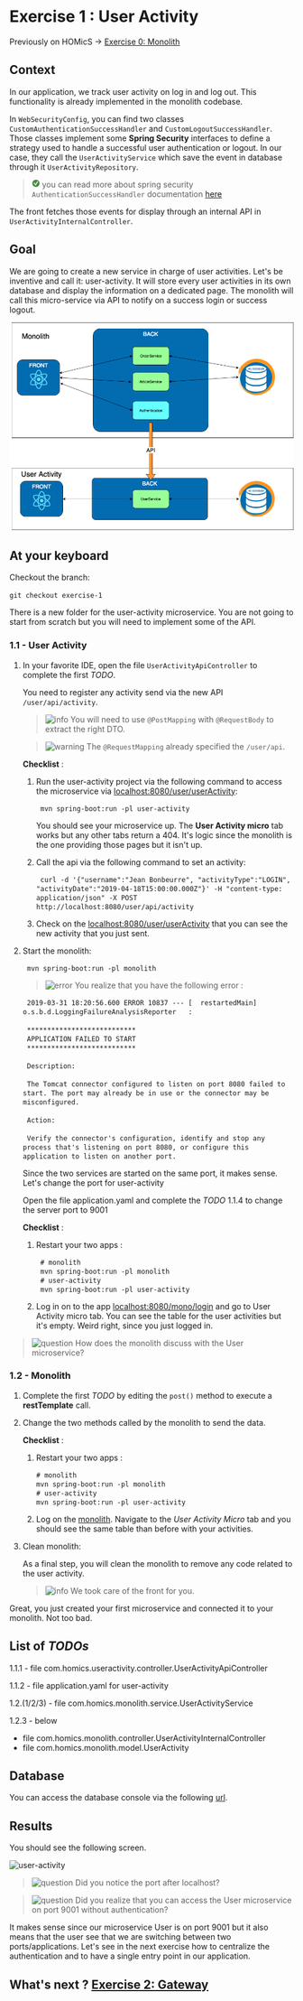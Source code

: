 # Exercise 1 : User Activity

Previously on HOMicS -> [Exercise 0: Monolith](../user-guide/monolith.md)

## Context

In our application, we track user activity on log in and log out. This functionality is already implemented in the 
monolith codebase. 

In `WebSecurityConfig`, you can find two classes `CustomAuthenticationSuccessHandler` and 
`CustomLogoutSuccessHandler`. Those classes implement some **Spring Security** interfaces to define a strategy used to 
handle a successful user authentication or logout. In our case, they call the `UserActivityService` which save the event
in database through it `UserActivityRepository`.

> ![tip](../img/success.png) you can read more about spring security `AuthenticationSuccessHandler` documentation
[here](https://docs.spring.io/spring-security/site/docs/4.2.11.RELEASE/apidocs/org/springframework/security/web/authentication/AuthenticationSuccessHandler.html) 

The front fetches those events for display through an internal API in `UserActivityInternalController`.

## Goal

We are going to create a new service in charge of user activities. Let's be inventive and call it: user-activity.
It will store every user activities in its own database and display the information on a dedicated page. The monolith
will call this micro-service via API to notify on a success login or success logout.

![user-activity](../img/user-activity.png)

## At your keyboard

Checkout the branch: 
        
```git checkout exercise-1```
    
There is a new folder for the user-activity microservice. You are not going to start from scratch but you will need
to implement some of the API.

### 1.1 - User Activity

1. In your favorite IDE, open the file `UserActivityApiController` to complete the first _TODO_.
    
    You need to register any activity send via the new API `/user/api/activity`.
    
    > ![info](../img/info.png) You will need to use `@PostMapping` with `@RequestBody` to extract the right DTO.
    
    > ![warning](../img/warning.png) The `@RequestMapping` already specified the `/user/api`.

    **Checklist** :
    
    1. Run the user-activity project via the following command to access the microservice via [localhost:8080/user/userActivity](http://localhost:8080/user/userActivity):

            mvn spring-boot:run -pl user-activity

        You should see your microservice up. The **User Activity micro** tab works but any other tabs return a 404. It's logic
        since the monolith is the one providing those pages but it isn't up.
        
    2. Call the api via the following command to set an activity:

            curl -d '{"username":"Jean Bonbeurre", "activityType":"LOGIN", "activityDate":"2019-04-18T15:00:00.000Z"}' -H "content-type: application/json" -X POST http://localhost:8080/user/api/activity
        
    3. Check on the [localhost:8080/user/userActivity](http://localhost:8080/user/userActivity) that you can see the new activity that you just sent.
        
2. Start the monolith:

        mvn spring-boot:run -pl monolith
    
    > ![error](../img/error.png) You realize that you have the following error :
    
        2019-03-31 18:20:56.600 ERROR 10837 --- [  restartedMain] o.s.b.d.LoggingFailureAnalysisReporter   : 
        
        ***************************
        APPLICATION FAILED TO START
        ***************************
        
        Description:
        
        The Tomcat connector configured to listen on port 8080 failed to start. The port may already be in use or the connector may be misconfigured.
        
        Action:
        
        Verify the connector's configuration, identify and stop any process that's listening on port 8080, or configure this application to listen on another port.
    
    Since the two services are started on the same port, it makes sense. Let's change the port for user-activity
    
    Open the file application.yaml and complete the _TODO_ 1.1.4 to change the server port to 9001
    
    **Checklist** :
    
    1. Restart your two apps :
        
            # monolith
            mvn spring-boot:run -pl monolith
            # user-activity
            mvn spring-boot:run -pl user-activity
    
    2. Log in on to the app [localhost:8080/mono/login](http://localhost:8080/mono/login) and go to User Activity micro tab.
    You can see the table for the user activities but it's empty. Weird right, since you just logged in.
     
> ![question](../img/question.png) How does the monolith discuss with the User microservice?

### 1.2 - Monolith

1. Complete the first _TODO_ by editing the `post()` method to execute a **restTemplate** call.

2. Change the two methods called by the monolith to send the data. 

    **Checklist** :
        
    1. Restart your two apps :
        
           # monolith
           mvn spring-boot:run -pl monolith
           # user-activity
           mvn spring-boot:run -pl user-activity
           
    2. Log on the [monolith](http://localhost:8080/mono/login). Navigate to the _User Activity Micro_ tab and you
       should see the same table than before with your activities.

3. Clean monolith:

    As a final step, you will clean the monolith to remove any code related to the user activity.
    > ![info](../img/info.png) We took care of the front for you.
    
Great, you just created your first microservice and connected it to your monolith. Not too bad.

## List of _TODOs_

1.1.1 - file com.homics.useractivity.controller.UserActivityApiController

1.1.2 - file application.yaml for user-activity

1.2.(1/2/3) - file com.homics.monolith.service.UserActivityService

1.2.3 - below
* file com.homics.monolith.controller.UserActivityInternalController
* file com.homics.monolith.model.UserActivity

## Database

You can access the database console via the following [url](http://localhost:9001/console).

## Results

You should see the following screen.

![user-activity](../img/user-activity-micro.png)

> ![question](../img/question.png) Did you notice the port after localhost? 

> ![question](../img/question.png) Did you realize that you can access the User microservice on port 9001 without
authentication?

It makes sense since our microservice User is on port 9001 but it also means that the user see that we are switching 
between two ports/applications. Let's see in the next exercise how to centralize the authentication and to have a single
entry point in our application.

## What's next ? [Exercise 2: Gateway](../user-guide/gateway.md)

